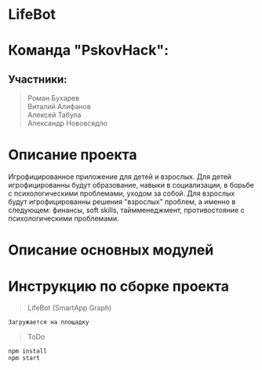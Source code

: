 # LifeBot

# Команда "PskovHack":
## Участники:
> Роман Бухарев   
> Виталий Алифанов     
> Алексей Табула    
> Александр Нововсядло

# Описание проекта
Игрофицированное приложение для детей и взрослых. Для детей игрофицированны будут образование, навыки в социализации, в борьбе с психологическими проблемами, уходом за собой. Для взрослых будут игрофицированны решения "взрослых" проблем, а именно в следующем: финансы, soft skills, таймменеджмент, противостояние с психологическими проблемами.

# Описание основных модулей


# Инструкцию по сборке проекта
> LifeBot (SmartApp Graph)    
```
Загружается на площадку
```
>ToDo   
```
npm install
npm start
```
